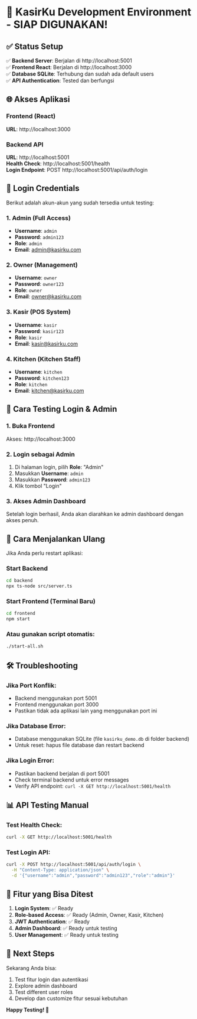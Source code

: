 # 🎉 KasirKu Development Environment - SIAP DIGUNAKAN!

## ✅ Status Setup
✅ **Backend Server**: Berjalan di http://localhost:5001  
✅ **Frontend React**: Berjalan di http://localhost:3000  
✅ **Database SQLite**: Terhubung dan sudah ada default users  
✅ **API Authentication**: Tested dan berfungsi  

## 🌐 Akses Aplikasi

### Frontend (React)
**URL**: http://localhost:3000

### Backend API
**URL**: http://localhost:5001  
**Health Check**: http://localhost:5001/health  
**Login Endpoint**: POST http://localhost:5001/api/auth/login  

## 👤 Login Credentials

Berikut adalah akun-akun yang sudah tersedia untuk testing:

### 1. Admin (Full Access)
- **Username**: `admin`
- **Password**: `admin123`
- **Role**: `admin`
- **Email**: admin@kasirku.com

### 2. Owner (Management)
- **Username**: `owner`
- **Password**: `owner123`
- **Role**: `owner`
- **Email**: owner@kasirku.com

### 3. Kasir (POS System)
- **Username**: `kasir`
- **Password**: `kasir123`
- **Role**: `kasir`
- **Email**: kasir@kasirku.com

### 4. Kitchen (Kitchen Staff)
- **Username**: `kitchen`
- **Password**: `kitchen123`
- **Role**: `kitchen`
- **Email**: kitchen@kasirku.com

## 🧪 Cara Testing Login & Admin

### 1. Buka Frontend
Akses: http://localhost:3000

### 2. Login sebagai Admin
1. Di halaman login, pilih **Role**: "Admin"
2. Masukkan **Username**: `admin`
3. Masukkan **Password**: `admin123`
4. Klik tombol "Login"

### 3. Akses Admin Dashboard
Setelah login berhasil, Anda akan diarahkan ke admin dashboard dengan akses penuh.

## 🔧 Cara Menjalankan Ulang

Jika Anda perlu restart aplikasi:

### Start Backend
```bash
cd backend
npx ts-node src/server.ts
```

### Start Frontend (Terminal Baru)
```bash
cd frontend
npm start
```

### Atau gunakan script otomatis:
```bash
./start-all.sh
```

## 🛠️ Troubleshooting

### Jika Port Konflik:
- Backend menggunakan port 5001
- Frontend menggunakan port 3000
- Pastikan tidak ada aplikasi lain yang menggunakan port ini

### Jika Database Error:
- Database menggunakan SQLite (file `kasirku_demo.db` di folder backend)
- Untuk reset: hapus file database dan restart backend

### Jika Login Error:
- Pastikan backend berjalan di port 5001
- Check terminal backend untuk error messages
- Verify API endpoint: `curl -X GET http://localhost:5001/health`

## 📊 API Testing Manual

### Test Health Check:
```bash
curl -X GET http://localhost:5001/health
```

### Test Login API:
```bash
curl -X POST http://localhost:5001/api/auth/login \
  -H "Content-Type: application/json" \
  -d '{"username":"admin","password":"admin123","role":"admin"}'
```

## 🎯 Fitur yang Bisa Ditest

1. **Login System**: ✅ Ready
2. **Role-based Access**: ✅ Ready (Admin, Owner, Kasir, Kitchen)
3. **JWT Authentication**: ✅ Ready
4. **Admin Dashboard**: ✅ Ready untuk testing
5. **User Management**: ✅ Ready untuk testing

## 🚀 Next Steps

Sekarang Anda bisa:
1. Test fitur login dan autentikasi
2. Explore admin dashboard
3. Test different user roles
4. Develop dan customize fitur sesuai kebutuhan

**Happy Testing! 🎉**
